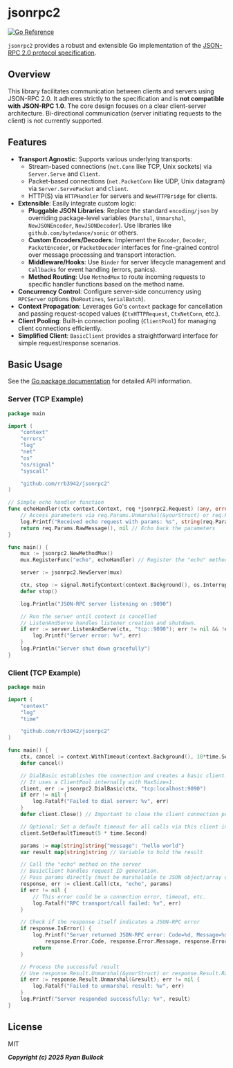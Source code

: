 # jsonrpc2

[![Go Reference](https://pkg.go.dev/badge/github.com/rrb3942/jsonrpc2.svg)](https://pkg.go.dev/github.com/rrb3942/jsonrpc2)

`jsonrpc2` provides a robust and extensible Go implementation of the [JSON-RPC 2.0 protocol specification](https://www.jsonrpc.org/specification).

## Overview

This library facilitates communication between clients and servers using JSON-RPC 2.0. It adheres strictly to the specification and is **not compatible with JSON-RPC 1.0**. The core design focuses on a clear client-server architecture. Bi-directional communication (server initiating requests to the client) is not currently supported.

## Features

*   **Transport Agnostic**: Supports various underlying transports:
    *   Stream-based connections (`net.Conn` like TCP, Unix sockets) via `Server.Serve` and `Client`.
    *   Packet-based connections (`net.PacketConn` like UDP, Unix datagram) via `Server.ServePacket` and `Client`.
    *   HTTP(S) via `HTTPHandler` for servers and `NewHTTPBridge` for clients.
*   **Extensible**: Easily integrate custom logic:
    *   **Pluggable JSON Libraries**: Replace the standard `encoding/json` by overriding package-level variables (`Marshal`, `Unmarshal`, `NewJSONEncoder`, `NewJSONDecoder`). Use libraries like `github.com/bytedance/sonic` or others.
    *   **Custom Encoders/Decoders**: Implement the `Encoder`, `Decoder`, `PacketEncoder`, or `PacketDecoder` interfaces for fine-grained control over message processing and transport interaction.
    *   **Middleware/Hooks**: Use `Binder` for server lifecycle management and `Callbacks` for event handling (errors, panics).
    *   **Method Routing**: Use `MethodMux` to route incoming requests to specific handler functions based on the method name.
*   **Concurrency Control**: Configure server-side concurrency using `RPCServer` options (`NoRoutines`, `SerialBatch`).
*   **Context Propagation**: Leverages Go's `context` package for cancellation and passing request-scoped values (`CtxHTTPRequest`, `CtxNetConn`, etc.).
*   **Client Pooling**: Built-in connection pooling (`ClientPool`) for managing client connections efficiently.
*   **Simplified Client**: `BasicClient` provides a straightforward interface for simple request/response scenarios.

## Basic Usage

See the [Go package documentation](https://pkg.go.dev/github.com/rrb3942/jsonrpc2) for detailed API information.

### Server (TCP Example)

```go
package main

import (
	"context"
	"errors"
	"log"
	"net"
	"os"
	"os/signal"
	"syscall"

	"github.com/rrb3942/jsonrpc2"
)

// Simple echo handler function
func echoHandler(ctx context.Context, req *jsonrpc2.Request) (any, error) {
	// Access parameters via req.Params.Unmarshal(&yourStruct) or req.Params.RawMessage()
	log.Printf("Received echo request with params: %s", string(req.Params.RawMessage()))
	return req.Params.RawMessage(), nil // Echo back the parameters
}

func main() {
	mux := jsonrpc2.NewMethodMux()
	mux.RegisterFunc("echo", echoHandler) // Register the "echo" method

	server := jsonrpc2.NewServer(mux)

	ctx, stop := signal.NotifyContext(context.Background(), os.Interrupt, syscall.SIGTERM)
	defer stop()

	log.Println("JSON-RPC server listening on :9090")

	// Run the server until context is cancelled
	// ListenAndServe handles listener creation and shutdown.
	if err := server.ListenAndServe(ctx, "tcp::9090"); err != nil && !errors.Is(err, net.ErrClosed) {
		log.Printf("Server error: %v", err)
	}
	log.Println("Server shut down gracefully")
}

```

### Client (TCP Example)

```go
package main

import (
	"context"
	"log"
	"time"

	"github.com/rrb3942/jsonrpc2"
)

func main() {
	ctx, cancel := context.WithTimeout(context.Background(), 10*time.Second)
	defer cancel()

	// DialBasic establishes the connection and creates a basic client.
	// It uses a ClientPool internally with MaxSize=1.
	client, err := jsonrpc2.DialBasic(ctx, "tcp:localhost:9090")
	if err != nil {
		log.Fatalf("Failed to dial server: %v", err)
	}
	defer client.Close() // Important to close the client connection pool

	// Optional: Set a default timeout for all calls via this client instance.
	client.SetDefaultTimeout(5 * time.Second)

	params := map[string]string{"message": "hello world"}
	var result map[string]string // Variable to hold the result

	// Call the "echo" method on the server
	// BasicClient handles request ID generation.
	// Pass params directly (must be marshalable to JSON object/array or nil).
	response, err := client.Call(ctx, "echo", params)
	if err != nil {
		// This error could be a connection error, timeout, etc.
		log.Fatalf("RPC transport/call failed: %v", err)
	}

	// Check if the response itself indicates a JSON-RPC error
	if response.IsError() {
		log.Printf("Server returned JSON-RPC error: Code=%d, Message=%s, Data=%v",
			response.Error.Code, response.Error.Message, response.Error.Data.RawMessage())
		return
	}

	// Process the successful result
	// Use response.Result.Unmarshal(&yourStruct) or response.Result.RawMessage()
	if err := response.Result.Unmarshal(&result); err != nil {
		log.Fatalf("Failed to unmarshal result: %v", err)
	}
	log.Printf("Server responded successfully: %v", result)
}
```

## License

MIT

***Copyright (c) 2025 Ryan Bullock***

